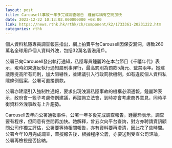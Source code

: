 ```yaml
---
layout: post
title: Carousell事故一年多完成調查報告　鍾麗玲稱有空間加快
date: 2023-12-22 10:13:02.000000000 +08:00
link: https://news.rthk.hk/rthk/ch/component/k2/1733361-20231222.htm
categories: rthk
---
```


個人資料私隱專員調查報告指出，網上拍賣平台Carousell因保安漏洞，導致260萬名全球用戶個人資料外洩，包括32萬名香港用戶。

公署已向Carousell發出執行通知，私隱專員鍾麗玲在本台節目《千禧年代》表示，現時如果違反執行通知屬刑事罪行，最高罰則為罰款5萬元、監禁兩年。她建議應提高所有罰則，加大阻嚇性，並建議引入行政罰款機制，如有違反個人資料私隱條例個案，公署可直接罰款。

公署亦建議引入強制性通報，要求出現洩漏私隱事故的機構必須通報。鍾麗玲表示，政府會一籃子考慮修例建議，再諮詢立法會，到時亦會考慮商界意見，同時平衡資料外洩事故有上升趨勢。

Carousell去年向公署通報事件，公署一年多後完成調查報告，鍾麗玲表示，調查要有程序，但同意有空間再加快。她解釋，曾五次向平台查詢，對方亦聘請資訊顧問公司作獨立評估，公署要等待相關報告，亦有資料要再澄清，因此花了些時間。公署今年10月完成調查，草擬報告後，根據程序公義，亦要送到受查公司評論，公署再檢視是否接納。
